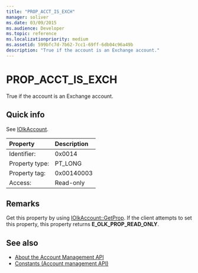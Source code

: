 ```yaml
---
title: "PROP_ACCT_IS_EXCH"
manager: soliver
ms.date: 03/09/2015
ms.audience: Developer
ms.topic: reference
ms.localizationpriority: medium
ms.assetid: 599bfc7d-7b62-7cc1-69ff-6db04c96a49b
description: "True if the account is an Exchange account."
---
```


# PROP_ACCT_IS_EXCH

True if the account is an Exchange account.
  
## Quick info

See [IOlkAccount](iolkaccount.md).
  
|Property|Description|
|:-----|:-----|
|Identifier:  <br/> |0x0014  <br/> |
|Property type:  <br/> |PT_LONG  <br/> |
|Property tag:  <br/> |0x00140003  <br/> |
|Access:  <br/> |Read-only  <br/> |
   
## Remarks

Get this property by using [IOlkAccount::GetProp](iolkaccount-getprop.md). If the client attempts to set this property, this property returns **E_OLK_PROP_READ_ONLY**. 
  
## See also

- [About the Account Management API](about-the-account-management-api.md) 
- [Constants (Account management API)](constants-account-management-api.md)

